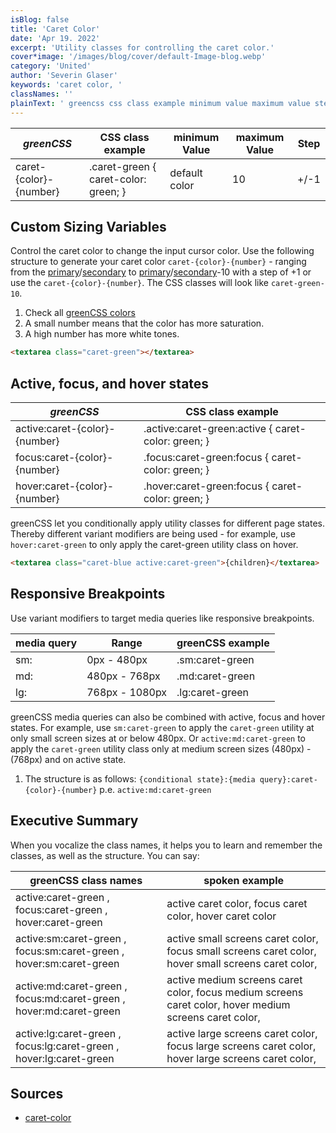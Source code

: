 ```yaml
---
isBlog: false
title: 'Caret Color'
date: 'Apr 19. 2022'
excerpt: 'Utility classes for controlling the caret color.'
cover*image: '/images/blog/cover/default-Image-blog.webp'
category: 'United'
author: 'Severin Glaser'
keywords: 'caret color, '
classNames: ''
plainText: ' greencss css class example minimum value maximum value step caret color number caret-green caret-color: green; default color 10 + -1 custom sizing variables control the caret color to change the input cursor color use the following structure to generate your caret color `caret color number ` ranging from the primary primary-colors secondary secondary-colors to primary primary-colors secondary secondary-colors -10 with a step of +1 or use the `caret color number ` the css classes will look like `caret-green-10` 1 check all greencss colors brand colours 2 a small number means that the color has more saturation 3 a high number has more white tones  active focus and hover states greencss css class example active:caret color number active :caret-green:active caret-color: green; focus:caret color number focus :caret-green:focus caret-color: green; hover:caret color number hover :caret-green:focus caret-color: green; greencss let you conditionally apply utility classes for different page states thereby different variant modifiers are being used for example use `hover:caret-green` to only apply the caret-green utility class on hover  responsive breakpoints use variant modifiers to target media queries like responsive breakpoints media query range greencss example sm: 0px 480px sm:caret-green md: 480px 768px md:caret-green lg: 768px 1080px lg:caret-green greencss media queries can also be combined with active focus and hover states for example use `sm:caret-green` to apply the `caret-green` utility at only small screen sizes at or below 480px or `active:md:caret-green` to apply the `caret-green` utility class only at medium screen sizes 480px 768px and on active state 1 the structure is as follows: ` conditional state : media query :caret color number ` p e `active:md:caret-green` executive summary when you vocalize the class names it helps you to learn and remember the classes as well as the structure you can say: greencss class names spoken example active:caret-green focus:caret-green hover:caret-green active caret color focus caret color hover caret color active:sm:caret-green focus:sm:caret-green hover:sm:caret-green active small screens caret color focus small screens caret color hover small screens caret color active:md:caret-green focus:md:caret-green hover:md:caret-green active medium screens caret color focus medium screens caret color hover medium screens caret color active:lg:caret-green focus:lg:caret-green hover:lg:caret-green active large screens caret color focus large screens caret color hover large screens caret color sources caret-color https: developer mozilla org en-us docs web css caret-color '
---
```


| _greenCSS_             | CSS class example                    | minimum Value | maximum Value | Step |
| ---------------------- | ------------------------------------ | ------------- | ------------- | ---- |
| caret-{color}-{number} | .caret-green { caret-color: green; } | default color | 10            | +/-1 |

## Custom Sizing Variables

Control the caret color to change the input cursor color. Use the following structure to generate your caret color `caret-{color}-{number}` - ranging from the [primary](#primary-colors)/[secondary](#secondary-colors) to [primary](#primary-colors)/[secondary](#secondary-colors)-10 with a step of +1 or use the `caret-{color}-{number}`. The CSS classes will look like `caret-green-10`.

1. Check all [greenCSS colors](/brand/colours)
2. A small number means that the color has more saturation.
3. A high number has more white tones.

```html
<textarea class="caret-green"></textarea>
```

## Active, focus, and hover states

| _greenCSS_                    | CSS class example                                   |
| ----------------------------- | --------------------------------------------------- |
| active:caret-{color}-{number} | .active\:caret-green:active { caret-color: green; } |
| focus:caret-{color}-{number}  | .focus\:caret-green:focus { caret-color: green; }   |
| hover:caret-{color}-{number}  | .hover\:caret-green:focus { caret-color: green; }   |

greenCSS let you conditionally apply utility classes for different page states. Thereby different variant modifiers are being used - for example, use `hover:caret-green` to only apply the caret-green utility class on hover.

```html
<textarea class="caret-blue active:caret-green">{children}</textarea>
```

## Responsive Breakpoints

Use variant modifiers to target media queries like responsive breakpoints.

| media query | Range          | greenCSS example |
| ----------- | -------------- | ---------------- |
| sm:         | 0px - 480px    | .sm:caret-green  |
| md:         | 480px - 768px  | .md:caret-green  |
| lg:         | 768px - 1080px | .lg:caret-green  |

greenCSS media queries can also be combined with active, focus and hover states. For example, use `sm:caret-green` to apply the `caret-green` utility at only small screen sizes at or below 480px. Or `active:md:caret-green` to apply the `caret-green` utility class only at medium screen sizes (480px) - (768px) and on active state.

1. The structure is as follows: `{conditional state}:{media query}:caret-{color}-{number}` p.e. `active:md:caret-green`

## Executive Summary

When you vocalize the class names, it helps you to learn and remember the classes, as well as the structure. You can say:

| greenCSS class names                                                | spoken example                                                                                         |
| ------------------------------------------------------------------- | ------------------------------------------------------------------------------------------------------ |
| active:caret-green , focus:caret-green , hover:caret-green          | active caret color, focus caret color, hover caret color                                               |
| active:sm:caret-green , focus:sm:caret-green , hover:sm:caret-green | active small screens caret color, focus small screens caret color, hover small screens caret color,    |
| active:md:caret-green , focus:md:caret-green , hover:md:caret-green | active medium screens caret color, focus medium screens caret color, hover medium screens caret color, |
| active:lg:caret-green , focus:lg:caret-green , hover:lg:caret-green | active large screens caret color, focus large screens caret color, hover large screens caret color,    |

## Sources

- [caret-color](https://developer.mozilla.org/en-US/docs/Web/CSS/caret-color)
